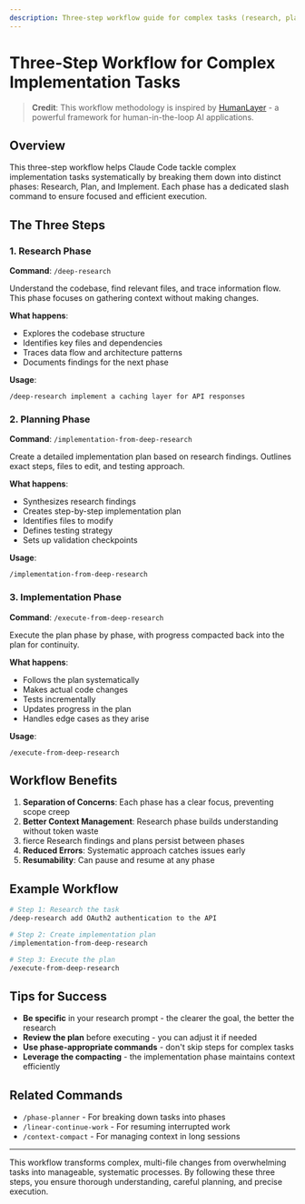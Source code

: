 ```yaml
---
description: Three-step workflow guide for complex tasks (research, plan, implement)
---
```


# Three-Step Workflow for Complex Implementation Tasks

> **Credit**: This workflow methodology is inspired by [HumanLayer](https://github.com/humanlayer/humanlayer) - a powerful framework for human-in-the-loop AI applications.

## Overview

This three-step workflow helps Claude Code tackle complex implementation tasks systematically by breaking them down into distinct phases: Research, Plan, and Implement. Each phase has a dedicated slash command to ensure focused and efficient execution.

## The Three Steps

### 1. Research Phase
**Command**: `/deep-research`

Understand the codebase, find relevant files, and trace information flow. This phase focuses on gathering context without making changes.

**What happens**:
- Explores the codebase structure
- Identifies key files and dependencies
- Traces data flow and architecture patterns
- Documents findings for the next phase

**Usage**:
```
/deep-research implement a caching layer for API responses
```

### 2. Planning Phase  
**Command**: `/implementation-from-deep-research`

Create a detailed implementation plan based on research findings. Outlines exact steps, files to edit, and testing approach.

**What happens**:
- Synthesizes research findings
- Creates step-by-step implementation plan
- Identifies files to modify
- Defines testing strategy
- Sets up validation checkpoints

**Usage**:
```
/implementation-from-deep-research
```

### 3. Implementation Phase
**Command**: `/execute-from-deep-research`

Execute the plan phase by phase, with progress compacted back into the plan for continuity.

**What happens**:
- Follows the plan systematically
- Makes actual code changes
- Tests incrementally
- Updates progress in the plan
- Handles edge cases as they arise

**Usage**:
```
/execute-from-deep-research
```

## Workflow Benefits

1. **Separation of Concerns**: Each phase has a clear focus, preventing scope creep
2. **Better Context Management**: Research phase builds understanding without token waste
3. fierce Research findings and plans persist between phases
4. **Reduced Errors**: Systematic approach catches issues early
5. **Resumability**: Can pause and resume at any phase

## Example Workflow

```bash
# Step 1: Research the task
/deep-research add OAuth2 authentication to the API

# Step 2: Create implementation plan
/implementation-from-deep-research

# Step 3: Execute the plan
/execute-from-deep-research
```

## Tips for Success

- **Be specific** in your research prompt - the clearer the goal, the better the research
- **Review the plan** before executing - you can adjust it if needed
- **Use phase-appropriate commands** - don't skip steps for complex tasks
- **Leverage the compacting** - the implementation phase maintains context efficiently

## Related Commands

- `/phase-planner` - For breaking down tasks into phases
- `/linear-continue-work` - For resuming interrupted work
- `/context-compact` - For managing context in long sessions

---

This workflow transforms complex, multi-file changes from overwhelming tasks into manageable, systematic processes. By following these three steps, you ensure thorough understanding, careful planning, and precise execution.